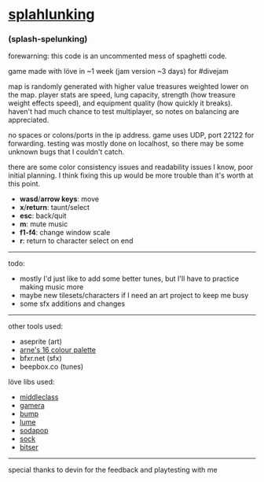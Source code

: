 # [splahlunking](https://xhg.itch.io/splahlunking)
### (splash-spelunking)

forewarning: this code is an uncommented mess of spaghetti code.

game made with löve in ~1 week (jam version ~3 days) for #divejam

map is randomly generated with higher value treasures weighted lower on the map. player stats are speed, lung capacity, strength (how treasure weight effects speed), and equipment quality (how quickly it breaks). haven't had much chance to test multiplayer, so notes on balancing are appreciated.

no spaces or colons/ports in the ip address. game uses UDP, port 22122 for forwarding. testing was mostly done on localhost, so there may be some unknown bugs that I couldn't catch.

there are some color consistency issues and readability issues I know, poor initial planning. I think fixing this up would be more trouble than it's worth at this point.


- **wasd**/**arrow keys**: move
- **x**/**return**: taunt/select
- **esc**: back/quit
- **m**: mute music
- **f1-f4**: change window scale
- **r**: return to character select on end

___

todo:
- mostly I'd just like to add some better tunes, but I'll have to practice making music more
- maybe new tilesets/characters if I need an art project to keep me busy
- some sfx additions and changes

___

other tools used:
- aseprite (art)
- [arne's 16 colour palette](https://androidarts.com/palette/16pal.htm)
- bfxr.net (sfx)
- beepbox.co (tunes)

löve libs used:
- [middleclass](https://github.com/kikito/middleclass)
- [gamera](https://github.com/kikito/gamera)
- [bump](https://github.com/kikito/bump.lua)
- [lume](https://github.com/rxi/lume/)
- [sodapop](https://github.com/tesselode/sodapop)
- [sock](https://github.com/camchenry/sock.lua)
- [bitser](https://github.com/gvx/bitser)
___

special thanks to devin for the feedback and playtesting with me

